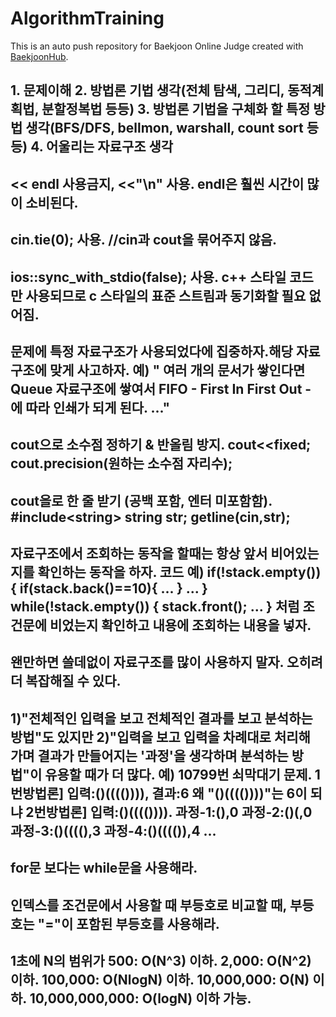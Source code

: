 # AlgorithmTraining
This is an auto push repository for Baekjoon Online Judge created with [BaekjoonHub](https://github.com/BaekjoonHub/BaekjoonHub).

## 1. 문제이해 2. 방법론 기법 생각(전체 탐색, 그리디, 동적계획법, 분할정복법 등등) 3. 방법론 기법을 구체화 할 특정 방법 생각(BFS/DFS, bellmon, warshall, count sort 등등) 4. 어울리는 자료구조 생각

## << endl 사용금지, <<"\n" 사용. endl은 훨씬 시간이 많이 소비된다.

## cin.tie(0); 사용. //cin과 cout을 묶어주지 않음.

## ios::sync_with_stdio(false); 사용. c++ 스타일 코드만 사용되므로 c 스타일의 표준 스트림과 동기화할 필요 없어짐.

## 문제에 특정 자료구조가 사용되었다에 집중하자.해당 자료구조에 맞게 사고하자. 예) " 여러 개의 문서가 쌓인다면 Queue 자료구조에 쌓여서 FIFO - First In First Out - 에 따라 인쇄가 되게 된다. ..."

## cout으로 소수점 정하기 & 반올림 방지. cout<<fixed; cout.precision(원하는 소수점 자리수);

## cout을로 한 줄 받기 (공백 포함, 엔터 미포함함). #include\<string\> string str; getline(cin,str);

## 자료구조에서 조회하는 동작을 할때는 항상 앞서 비어있는지를 확인하는 동작을 하자. 코드 예) if(!stack.empty()) { if(stack.back()==10){ ... } ... } while(!stack.empty()) { stack.front(); ... } 처럼 조건문에 비었는지 확인하고 내용에 조회하는 내용을 넣자.

## 왠만하면 쓸데없이 자료구조를 많이 사용하지 말자. 오히려 더 복잡해질 수 있다.

## 1)"전체적인 입력을 보고 전체적인 결과를 보고 분석하는 방법"도 있지만 2)"입력을 보고 입력을 차례대로 처리해 가며 결과가 만들어지는 '과정'을 생각하며 분석하는 방법"이 유용할 때가 더 많다. 예) 10799번 쇠막대기 문제. 1번방법론] 입력:()(((()))), 결과:6 왜 "()(((())))"는 6이 되냐 2번방법론] 입력:()(((()))). 과정-1:(),0 과정-2:()(,0 과정-3:()((((),3 과정-4:()(((()),4 ...

## for문 보다는 while문을 사용해라.

## 인덱스를 조건문에서 사용할 때 부등호로 비교할 때, 부등호는 "="이 포함된 부등호를 사용해라.

## 1초에 N의 범위가 500: O(N^3) 이하. 2,000: O(N^2) 이하. 100,000: O(NlogN) 이하. 10,000,000: O(N) 이하. 10,000,000,000: O(logN) 이하 가능.
